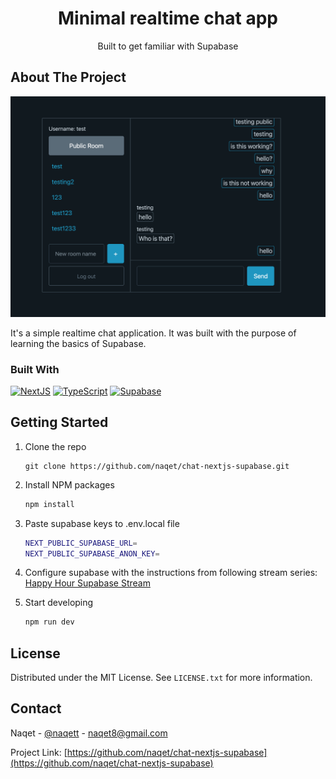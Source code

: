 <h1 align="center">Minimal realtime chat app</h1>

<p align="center">
Built to get familiar with Supabase
</p>

## About The Project

![Project screenshot](/assets/project_showcase.png)

It's a simple realtime chat application. It was built with the purpose of learning the basics of Supabase.

### Built With

[![NextJS][nextjs-badge]][nextjs-url]
[![TypeScript][ts-badge]][ts-url]
[![Supabase][supabase-badge]][supabase-url]

## Getting Started

1. Clone the repo
   ```
   git clone https://github.com/naqet/chat-nextjs-supabase.git
   ```
1. Install NPM packages
   ```sh
   npm install
   ```
1. Paste supabase keys to .env.local file
   ```sh
   NEXT_PUBLIC_SUPABASE_URL=
   NEXT_PUBLIC_SUPABASE_ANON_KEY=
   ```
1. Configure supabase with the instructions from following stream series:
   [Happy Hour Supabase Stream](https://www.youtube.com/watch?v=sOSrPDtvvaQ)

1. Start developing
   ```sh
   npm run dev
   ```

## License

Distributed under the MIT License. See `LICENSE.txt` for more information.

## Contact

Naqet - [@naqett](https://twitter.com/naqett) - naqet8@gmail.com

Project Link: [https://github.com/naqet/chat-nextjs-supabase](https://github.com/naqet/chat-nextjs-supabase)

[nextjs-badge]: https://img.shields.io/badge/-Nextjs-black?style=for-the-badge&logo=next.js
[nextjs-url]: https://nextjs.org/
[ts-badge]: https://img.shields.io/badge/-TypeScript-white?style=for-the-badge&logo=typescript
[ts-url]: https://www.typescriptlang.org/
[supabase-badge]: https://img.shields.io/badge/-supabase-black?style=for-the-badge&logo=supabase
[supabase-url]: https://supabase.com/
